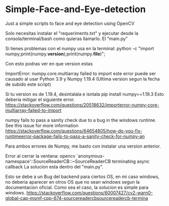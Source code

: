 # Simple-Face-and-Eye-detection
Just a simple scripts to face and eye detection using OpenCV

Solo necesitas instalar el "requeriments.txt"
y ejecutar desde la consola/terminal/bash como quieras llamarlo.
El "main.py"




Si tienes problemas con el numpy usa en la terminal: 
python -c "import numpy;print(numpy.__version__);print(numpy.__file__)";

Con esto podras ver en que version estas

ImportError: numpy.core.multiarray failed to import
este error puede ser causado al usar Python 3.9 y Numpy 1.19.4 (Ultima version segun la fecha de subido este script)

Si tu version es de 1.19.4, desintalala e isntala pip install numpy==1.19.3
Esto deberia mitigar el siguiente error.
https://stackoverflow.com/questions/20518632/importerror-numpy-core-multiarray-failed-to-import


numpy fails to pass a sanity check due to a bug in the windows runtime. See this issue for more information
https://stackoverflow.com/questions/64654805/how-do-you-fix-runtimeerror-package-fails-to-pass-a-sanity-check-for-numpy-an

Para ambos errores de Numpy, me basto con instalar una version anterior.


Error al cerrar la ventana:
opencv `anonymous-namespace'::SourceReaderCB::~SourceReaderCB terminating async callback
La solucion esta dentro del "main.py".

Esto se debe a un Bug del backend para ciertos OS, en mi caso windows, no deberia aparecer en otros OS que no sean windows
segun la documentacion oficial. Como sea el caso, la solucion es simple para windows.
https://stackoverflow.com/questions/60007427/cv2-warn0-global-cap-msmf-cpp-674-sourcereadercbsourcereadercb-termina



